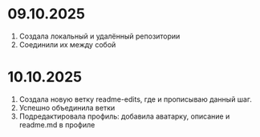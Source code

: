 09.10.2025
===
1. Создала локальный и удалённый репозитории
2. Соединили их между собой

10.10.2025
===
1. Создала новую ветку readme-edits, где и прописываю данный шаг. 
2. Успешно объединила ветки
3. Подредактировала профиль: добавила аватарку, описание и readme.md в профиле
